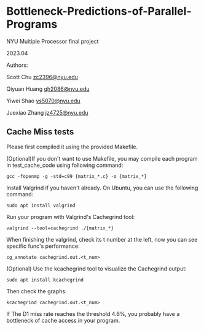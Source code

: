 # Bottleneck-Predictions-of-Parallel-Programs

NYU Multiple Processor final project

2023.04

Authors:

Scott Chu zc2396@nyu.edu

Qiyuan Huang qh2086@nyu.edu

Yiwei Shao ys5070@nyu.edu

Juexiao Zhang jz4725@nyu.edu

## Cache Miss tests
Please first compiled it using the provided Makefile.

(Optional)If you don't want to use Makefile, you may compile each program in test_cache_code using following command:

```gcc -fopenmp -g -std=c99 {matrix_*.c} -o {matrix_*}```

Install Valgrind if you haven't already. On Ubuntu, you can use the following command:
    
```sudo apt install valgrind```

Run your program with Valgrind's Cachegrind tool:

```valgrind --tool=cachegrind ./{matrix_*} ```

When finishing the valgrind, check its t number at the left, now you can see specific func's performance:

```cg_annotate cachegrind.out.<t_num> ```

(Optional) Use the kcachegrind tool to visualize the Cachegrind output:

```sudo apt install kcachegrind ```

Then check the graphs:

```kcachegrind cachegrind.out.<t_num> ```

If The D1 miss rate reaches the threshold 4.6%, you probably have a bottleneck of cache access in your program.










